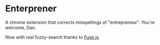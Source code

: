 # Enterprener

A chrome extension that corrects misspellings of "entrepreneur".  You're welcome, Dan.

Now with real fuzzy-search thanks to [Fuse.js](http://kiro.me/projects/fuse.html).
